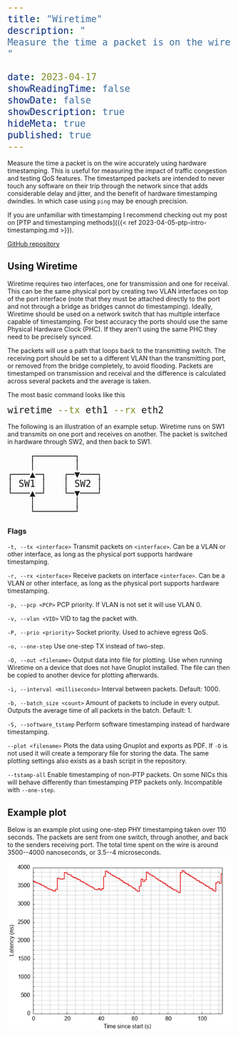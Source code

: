 ```yaml
---
title: "Wiretime"
description: "
Measure the time a packet is on the wire accurately using hardware timestamping. Useful for measuring the impact of traffic congestion and QoS.
"

date: 2023-04-17
showReadingTime: false
showDate: false
showDescription: true
hideMeta: true
published: true
---
```


<style type="text/css">
pre > code {
      display: block !important;
      line-height: 1.3rem !important;
      font-size: 1.3rem !important;
}
</style>

Measure the time a packet is on the wire accurately using hardware timestamping.
This is useful for measuring the impact of traffic congestion and testing QoS
features. The timestamped packets are intended to never touch any software on
their trip through the network since that adds considerable delay and jitter,
and the benefit of hardware timestamping dwindles. In which case using `ping`
may be enough precision.

If you are unfamiliar with timestamping I recommend checking out my post on [PTP
and timestamping methods]({{< ref 2023-04-05-ptp-intro-timestamping.md >}}).

[GitHub repository](https://github.com/cappe987/wiretime)


## Using Wiretime

Wiretime requires two interfaces, one for transmission and one for receival.
This can be the same physical port by creating two VLAN interfaces on top of the
port interface (note that they must be attached directly to the port and not
through a bridge as bridges cannot do timestamping). Ideally, Wiretime should be
used on a network switch that has multiple interface capable of timestamping.
For best accuracy the ports should use the same Physical Hardware Clock (PHC).
If they aren't using the same PHC they need to be precisely synced.

The packets will use a path that loops back to the transmitting switch. The
receiving port should be set to a different VLAN than the transmitting port, or
removed from the bridge completely, to avoid flooding. Packets are timestamped
on transmission and receival and the difference is calculated across several
packets and the average is taken.

The most basic command looks like this
```sh
wiretime --tx eth1 --rx eth2
```

The following is an illustration of an example setup. Wiretime runs on SW1 and
transmits on one port and receives on another. The packet is switched in
hardware through SW2, and then back to SW1.
```
    ┌───────┐
    │       │
┌───▲─┐   ┌─▼───┐
│ SW1 │   │ SW2 │
└───▲─┘   └─▼───┘
    │       │
    └───────┘
```

### Flags

`-t, --tx <interface>`
Transmit packets on `<interface>`. Can be a VLAN or other interface,
as long as the physical port supports hardware timestamping.

`-r, --rx <interface>`
Receive packets on interface `<interface>`. Can be a VLAN or other interface,
as long as the physical port supports hardware timestamping.

`-p, --pcp <PCP>`
PCP priority. If VLAN is not set it will use VLAN 0.

`-v, --vlan <VID>`
VID to tag the packet with.

`-P, --prio <priority>`
Socket priority. Used to achieve egress QoS.

`-o, --one-step`
Use one-step TX instead of two-step.

`-O, --out <filename>`
Output data into file for plotting. Use when running Wiretime on a device that
does not have Gnuplot installed. The file can then be copied to another device
for plotting afterwards.

`-i, --interval <milliseconds>`
Interval between packets. Default: 1000.

`-b, --batch_size <count>`
Amount of packets to include in every output. Outputs the average time of all
packets in the batch. Default: 1.

`-S, --software_tstamp`
Perform software timestamping instead of hardware timestamping.

`--plot <filename>`
Plots the data using Gnuplot and exports as PDF. If `-O` is
not used it will create a temporary file for storing the data. The same plotting
settings also exists as a bash script in the repository.

`--tstamp-all`
Enable timestamping of non-PTP packets. On some NICs this will behave
differently than timestamping PTP packets only. Incompatible with `--one-step`.


## Example plot

Below is an example plot using one-step PHY timestamping taken over 110 seconds.
The packets are sent from one switch, through another, and back to the senders
receiving port. The total time spent on the wire is around 3500--4000
nanoseconds, or 3.5--4 microseconds.

![Image of one-step PHY timestamping measurement](/docs/img/phy-one-step.png)






